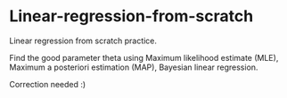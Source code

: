 # Linear-regression-from-scratch
Linear regression from scratch practice. 


Find the good parameter theta using Maximum likelihood estimate (MLE), Maximum a posteriori estimation (MAP), Bayesian linear regression.


Correction needed :)
